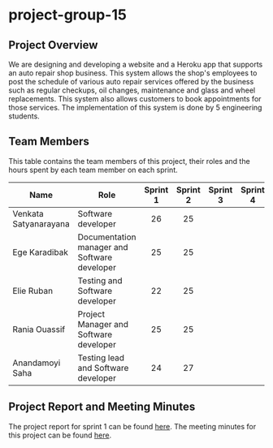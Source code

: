 # project-group-15






## Project Overview 
We are designing and developing a website and a Heroku app that supports an auto repair shop business. This system allows the shop's employees to post the schedule of  various auto repair services offered by the business such as regular checkups, oil changes, maintenance and glass and wheel replacements. This system also allows customers to book appointments for those services. The implementation of this system is done by 5 engineering students. 


## Team Members
This table contains the team members of this project, their roles and the hours spent by each team member on each sprint.

| Name | Role | Sprint 1 | Sprint 2 | Sprint 3 | Sprint 4 |
| ----- | ----- | :-----: | :-----: | :-----: | :-----: |
| Venkata Satyanarayana | Software developer     |  26   |   25  |     |     |
| Ege Karadibak | Documentation manager and Software developer |  25   |  25    |      |    |
| Elie Ruban | Testing and Software developer| 22 |25 | | |
| Rania Ouassif | Project Manager and Software developer | 25|25 | | |
| Anandamoyi Saha | Testing lead and Software developer |24 |27 | | |

## Project Report and Meeting Minutes

The project report for sprint 1 can be found [here](https://github.com/McGill-ECSE321-Winter2021/project-group-15/wiki/Sprint-1-Project-Report).
The meeting minutes for this project can be found [here](https://github.com/McGill-ECSE321-Winter2021/project-group-15/wiki/Meeting-Minutes).
